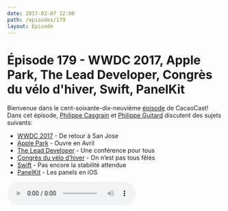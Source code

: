 ```yaml
---
date: 2017-03-07 12:00
path: /episodes/179
layout: Episode
---
```

# Épisode 179 - WWDC 2017, Apple Park, The Lead Developer, Congrès du vélo d'hiver, Swift, PanelKit
<p>Bienvenue dans le cent-soixante-dix-neuvième <a href="https://archive.org/download/cacaocast/cacaocast_179.mp3" title="CacaoCast Episode 179">épisode</a> de CacaoCast! Dans cet épisode, <a href="http://www.twitter.com/philippec" title="Philippe Casgrain sur Twitter">Philippe Casgrain</a> et <a href="http://www.twitter.com/philippeguitard" title="Philippe Guitard sur Twitter">Philippe Guitard</a> discutent des sujets suivants:</p>
<ul><li><a href="https://developer.apple.com/wwdc/" title="WWDC 2017">WWDC 2017</a> - De retour à San Jose</li>
<li><a href="http://www.apple.com/newsroom/2017/02/apple-park-opens-to-employees-in-april.html" title="Apple Park">Apple Park</a> - Ouvre en Avril</li>
<li><a href="http://theleaddeveloper-ny.com" title="The Lead Developer">The Lead Developer</a> - Une conférence pour tous</li>
<li><a href="http://wintercyclingcongressmtl.org" title="Congrès du vélo d’hiver">Congrès du vélo d’hiver</a> - On n’est pas tous fêlés</li>
<li><a href="https://lists.swift.org/pipermail/swift-evolution/Week-of-Mon-20170213/032116.html" title="Swift">Swift</a> - Pas encore la stabilité attendue</li>
<li><a href="https://github.com/louisdh/panelkit" title="PanelKit">PanelKit</a> - Les panels en iOS</li>
</ul>
<p><audio controls><source src="https://archive.org/download/cacaocast/cacaocast_179.mp3" type="audio/mpeg"><source src="https://archive.org/download/cacaocast/cacaocast_179.mp3" type="audio/mp4">Votre navigateur ne supporte pas l'élément audio / Your browser does not support the audio element.</audio></p>
